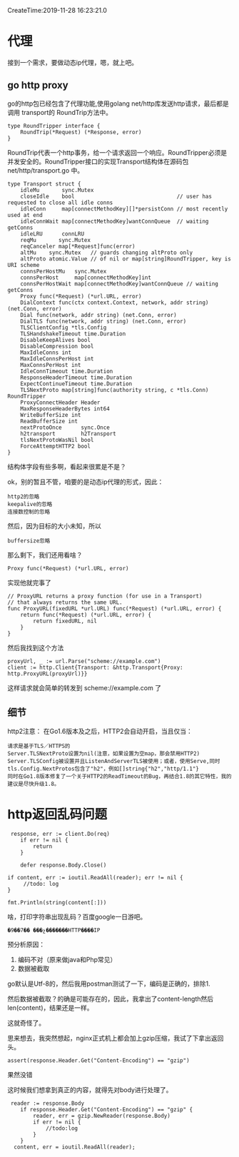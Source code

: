 CreateTime:2019-11-28 16:23:21.0

# 代理

接到一个需求，要做动态ip代理，嗯，就上吧。

## go http proxy

go的http包已经包含了代理功能,使用golang net/http库发送http请求，最后都是调用 transport的 RoundTrip方法中。

```
type RoundTripper interface {
	RoundTrip(*Request) (*Response, error)
}
```

RoundTrip代表一个http事务，给一个请求返回一个响应。RoundTripper必须是并发安全的。RoundTripper接口的实现Transport结构体在源码包net/http/transport.go 中。

```
type Transport struct {
	idleMu       sync.Mutex
	closeIdle    bool                                // user has requested to close all idle conns
	idleConn     map[connectMethodKey][]*persistConn // most recently used at end
	idleConnWait map[connectMethodKey]wantConnQueue  // waiting getConns
	idleLRU      connLRU
	reqMu       sync.Mutex
	reqCanceler map[*Request]func(error)
	altMu    sync.Mutex   // guards changing altProto only
	altProto atomic.Value // of nil or map[string]RoundTripper, key is URI scheme
	connsPerHostMu   sync.Mutex
	connsPerHost     map[connectMethodKey]int
	connsPerHostWait map[connectMethodKey]wantConnQueue // waiting getConns
	Proxy func(*Request) (*url.URL, error)
	DialContext func(ctx context.Context, network, addr string) (net.Conn, error)
	Dial func(network, addr string) (net.Conn, error)
	DialTLS func(network, addr string) (net.Conn, error)
	TLSClientConfig *tls.Config
	TLSHandshakeTimeout time.Duration
	DisableKeepAlives bool
	DisableCompression bool
	MaxIdleConns int
	MaxIdleConnsPerHost int
	MaxConnsPerHost int
	IdleConnTimeout time.Duration
	ResponseHeaderTimeout time.Duration
	ExpectContinueTimeout time.Duration
	TLSNextProto map[string]func(authority string, c *tls.Conn) RoundTripper
	ProxyConnectHeader Header
	MaxResponseHeaderBytes int64
	WriteBufferSize int
	ReadBufferSize int
	nextProtoOnce      sync.Once
	h2transport        h2Transport 
	tlsNextProtoWasNil bool
	ForceAttemptHTTP2 bool
}
```


结构体字段有些多啊，看起来很累是不是？

ok，别的暂且不管，咱要的是动态ip代理的形式，因此：

	http2的忽略
	keepalive的忽略
	连接数控制的忽略

然后，因为目标的大小未知，所以

	buffersize忽略

那么剩下，我们还用看啥？

```
Proxy func(*Request) (*url.URL, error)
```
实现他就完事了

```
// ProxyURL returns a proxy function (for use in a Transport)
// that always returns the same URL.
func ProxyURL(fixedURL *url.URL) func(*Request) (*url.URL, error) {
	return func(*Request) (*url.URL, error) {
		return fixedURL, nil
	}
}
```
然后我找到这个方法

```
proxyUrl, _ := url.Parse("scheme://example.com")
client := http.Client{Transport: &http.Transport{Proxy: http.ProxyURL(proxyUrl)}}
```

这样请求就会简单的转发到 scheme://example.com 了

## 细节

http2注意：
	在Go1.6版本及之后，HTTP2会自动开启，当且仅当：

	请求是基于TLS／HTTPS的
	Server.TLSNextProto设置为nil(注意，如果设置为空map，那会禁用HTTP2)
	Server.TLSConfig被设置并且ListenAndServerTLS被使用；或者，使用Serve,同时tls.Config.NextProtos包含了"h2"，例如[]string{"h2","http/1.1"}
	同时在Go1.8版本修复了一个关于HTTP2的ReadTimeout的Bug，再结合1.8的其它特性，我的建议是尽快升级1.8。


# http返回乱码问题

```
 response, err := client.Do(req)
    if err != nil {
        return
    }

    defer response.Body.Close()

if content, err := ioutil.ReadAll(reader); err != nil {
     //todo: log
}

fmt.Println(string(content[:]))
```

啥，打印字符串出现乱码？百度google一日游吧。

	�9��7�� ���չ�������HTTP����IP 

预分析原因：

1. 编码不对（原来做java和Php常见）
2. 数据被截取

go默认是Utf-8的，然后我用postman测试了一下，编码是正确的，排除1.

然后数据被截取？的确是可能存在的，因此，我拿出了content-length然后len(content)，结果还是一样。

这就奇怪了。

思来想去，我突然想起，nginx正式机上都会加上gzip压缩，我试了下拿出返回头。

```
assert(response.Header.Get("Content-Encoding") == "gzip")
```

果然没错

这时候我们想拿到真正的内容，就得先对body进行处理了。

```
 reader := response.Body
    if response.Header.Get("Content-Encoding") == "gzip" {
        reader, err = gzip.NewReader(response.Body)
        if err != nil {
            //todo:log
        }
    }
  content, err = ioutil.ReadAll(reader);
```

